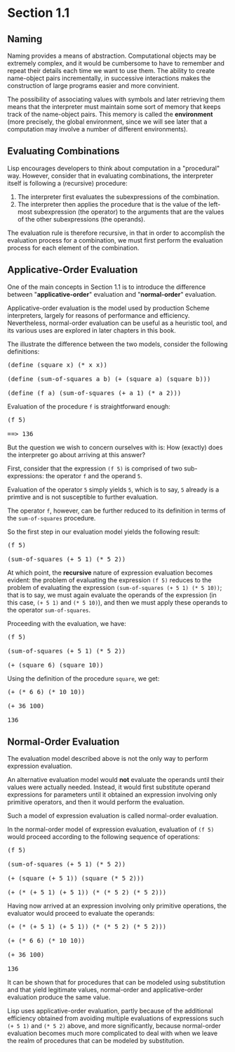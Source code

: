 Section 1.1
=========== 

Naming
------ 

Naming provides a means of abstraction. Computational objects may be extremely complex, and it would be cumbersome to have to remember and repeat their details each time we want to use them. The ability to create name-object pairs incrementally, in successive interactions makes the construction of large programs easier and more convinient.

The possibility of associating values with symbols and later retrieving them means that the interpreter must maintain some sort of memory that keeps track of the name-object pairs. This memory is called the **environment** (more precisely, the global environment, since we will see later that a computation may involve a number of different environments). 

Evaluating Combinations
-----------------------

Lisp encourages developers to think about computation in a "procedural" way. However, consider that in evaluating combinations, the interpreter itself is following a (recursive) procedure:

1. The interpreter first evaluates the subexpressions of the combination.
2. The interpreter then applies the procedure that is the value of the left-most subexpression (the operator) to the arguments that are the values of the other subexpressions (the operands).

The evaluation rule is therefore recursive, in that in order to accomplish the evaluation process for a combination, we must first perform the evaluation process for each element of the combination.

Applicative-Order Evaluation
---------------------------- 

One of the main concepts in Section 1.1 is to introduce the difference between "**applicative-order**" evaluation and "**normal-order**" evaluation.

Applicative-order evaluation is the model used by production Scheme interpreters, largely for reasons of performance and efficiency. Nevertheless, normal-order evaluation can be useful as a heuristic tool, and its various uses are explored in later chapters in this book.

The illustrate the difference between the two models, consider the following definitions:

<pre>
(define (square x) (* x x))

(define (sum-of-squares a b) (+ (square a) (square b)))

(define (f a) (sum-of-squares (+ a 1) (* a 2)))
</pre>

Evaluation of the procedure `f` is straightforward enough:

<pre>
(f 5)

==> 136
</pre>

But the question we wish to concern ourselves with is: How (exactly) does the interpreter go about arriving at this answer?

First, consider that the expression `(f 5)` is comprised of two sub-expressions: the operator `f` and the operand `5`. 

Evaluation of the operator `5` simply yields `5`, which is to say, `5` already is a primtive and is not susceptible to further evaluation. 

The operator `f`, however, can be further reduced to its definition in terms of the `sum-of-squares` procedure.

So the first step in our evaluation model yields the following result:

<pre>
(f 5)

(sum-of-squares (+ 5 1) (* 5 2))
</pre>

At which point, the **recursive** nature of expression evaluation becomes evident: the problem of evaluating the expression `(f 5)` reduces to the problem of evaluating the expression `(sum-of-squares (+ 5 1) (* 5 10))`; that is to say, we must again evaluate the operands of the expression (in this case, `(+ 5 1)` and `(* 5 10)`), and then we must apply these operands to the operator `sum-of-squares`.

Proceeding with the evaluation, we have:

<pre>
(f 5)

(sum-of-squares (+ 5 1) (* 5 2))

(+ (square 6) (square 10))
</pre>

Using the definition of the procedure `square`, we get:

<pre>
(+ (* 6 6) (* 10 10))

(+ 36 100)

136
</pre>

Normal-Order Evaluation
-----------------------

The evaluation model described above is not the only way to perform expression evaluation. 

An alternative evaluation model would **not** evaluate the operands until their values were actually needed. Instead, it would first substitute operand expressions for parameters until it obtained an expression involving only primitive operators, and then it would perform the evaluation.

Such a model of expression evaluation is called normal-order evaluation.

In the normal-order model of expression evaluation, evaluation of `(f 5)` would proceed according to the following sequence of operations:

<pre>
(f 5)
 
(sum-of-squares (+ 5 1) (* 5 2))

(+ (square (+ 5 1)) (square (* 5 2)))

(+ (* (+ 5 1) (+ 5 1)) (* (* 5 2) (* 5 2)))
</pre>

Having now arrived at an expression involving only primitive operations, the evaluator would proceed to evaluate the operands:

<pre>
(+ (* (+ 5 1) (+ 5 1)) (* (* 5 2) (* 5 2)))

(+ (* 6 6) (* 10 10))

(+ 36 100)

136
</pre>

It can be shown that for procedures that can be modeled using substitution and that yield legitimate values, normal-order and applicative-order evaluation produce the same value. 

Lisp uses applicative-order evaluation, partly because of the additional efficiency obtained from avoiding multiple evaluations of expressions such `(+ 5 1)` and `(* 5 2)` above, and more significantly, because normal-order evaluation becomes much more complicated to deal with when we leave the realm of procedures that can be modeled by substitution.
